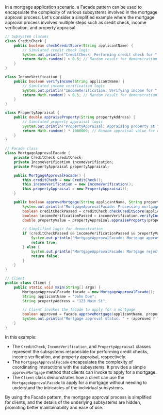 In a mortgage application scenario, a Facade pattern can be used to encapsulate the complexity of various subsystems involved in the mortgage approval process. Let's consider a simplified example where the mortgage approval process involves multiple steps such as credit check, income verification, and property appraisal.

```java
// Subsystem classes
class CreditCheck {
    public boolean checkCreditScore(String applicantName) {
        // Simulated credit check logic
        System.out.println("CreditCheck: Performing credit check for " + applicantName);
        return Math.random() > 0.5; // Random result for demonstration
    }
}

class IncomeVerification {
    public boolean verifyIncome(String applicantName) {
        // Simulated income verification logic
        System.out.println("IncomeVerification: Verifying income for " + applicantName);
        return Math.random() > 0.5; // Random result for demonstration
    }
}

class PropertyAppraisal {
    public double appraiseProperty(String propertyAddress) {
        // Simulated property appraisal logic
        System.out.println("PropertyAppraisal: Appraising property at " + propertyAddress);
        return Math.random() * 1000000; // Random appraisal value for demonstration
    }
}

// Facade class
class MortgageApprovalFacade {
    private CreditCheck creditCheck;
    private IncomeVerification incomeVerification;
    private PropertyAppraisal propertyAppraisal;

    public MortgageApprovalFacade() {
        this.creditCheck = new CreditCheck();
        this.incomeVerification = new IncomeVerification();
        this.propertyAppraisal = new PropertyAppraisal();
    }

    public boolean approveMortgage(String applicantName, String propertyAddress) {
        System.out.println("MortgageApprovalFacade: Processing mortgage approval for " + applicantName);
        boolean creditCheckPassed = creditCheck.checkCreditScore(applicantName);
        boolean incomeVerificationPassed = incomeVerification.verifyIncome(applicantName);
        double propertyValue = propertyAppraisal.appraiseProperty(propertyAddress);

        // Simplified logic for demonstration
        if (creditCheckPassed && incomeVerificationPassed && propertyValue > 0) {
            System.out.println("MortgageApprovalFacade: Mortgage approved for " + applicantName);
            return true;
        } else {
            System.out.println("MortgageApprovalFacade: Mortgage rejected for " + applicantName);
            return false;
        }
    }
}

// Client
public class Client {
    public static void main(String[] args) {
        MortgageApprovalFacade facade = new MortgageApprovalFacade();
        String applicantName = "John Doe";
        String propertyAddress = "123 Main St";

        // Client invokes the facade to apply for a mortgage
        boolean approved = facade.approveMortgage(applicantName, propertyAddress);
        System.out.println("Mortgage approval status: " + (approved ? "Approved" : "Rejected"));
    }
}
```

In this example:

- The `CreditCheck`, `IncomeVerification`, and `PropertyAppraisal` classes represent the subsystems responsible for performing credit checks, income verification, and property appraisal, respectively.
- The `MortgageApprovalFacade` encapsulates the complexity of coordinating interactions with the subsystems. It provides a simple `approveMortgage` method that clients can invoke to apply for a mortgage.
- The `Client` class demonstrates how a client can use the `MortgageApprovalFacade` to apply for a mortgage without needing to understand the intricacies of the individual subsystems.

By using the Facade pattern, the mortgage approval process is simplified for clients, and the details of the underlying subsystems are hidden, promoting better maintainability and ease of use.